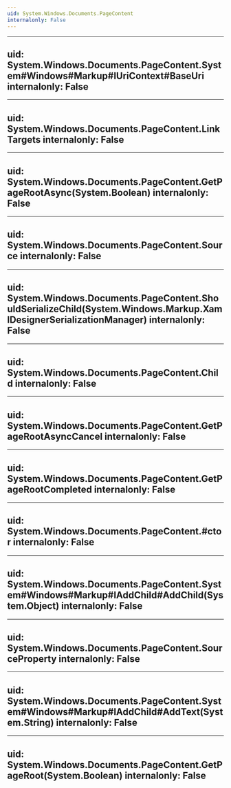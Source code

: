 ```yaml
---
uid: System.Windows.Documents.PageContent
internalonly: False
---
```


---
uid: System.Windows.Documents.PageContent.System#Windows#Markup#IUriContext#BaseUri
internalonly: False
---

---
uid: System.Windows.Documents.PageContent.LinkTargets
internalonly: False
---

---
uid: System.Windows.Documents.PageContent.GetPageRootAsync(System.Boolean)
internalonly: False
---

---
uid: System.Windows.Documents.PageContent.Source
internalonly: False
---

---
uid: System.Windows.Documents.PageContent.ShouldSerializeChild(System.Windows.Markup.XamlDesignerSerializationManager)
internalonly: False
---

---
uid: System.Windows.Documents.PageContent.Child
internalonly: False
---

---
uid: System.Windows.Documents.PageContent.GetPageRootAsyncCancel
internalonly: False
---

---
uid: System.Windows.Documents.PageContent.GetPageRootCompleted
internalonly: False
---

---
uid: System.Windows.Documents.PageContent.#ctor
internalonly: False
---

---
uid: System.Windows.Documents.PageContent.System#Windows#Markup#IAddChild#AddChild(System.Object)
internalonly: False
---

---
uid: System.Windows.Documents.PageContent.SourceProperty
internalonly: False
---

---
uid: System.Windows.Documents.PageContent.System#Windows#Markup#IAddChild#AddText(System.String)
internalonly: False
---

---
uid: System.Windows.Documents.PageContent.GetPageRoot(System.Boolean)
internalonly: False
---

